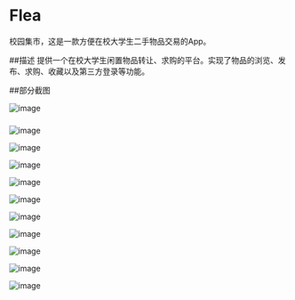 # Flea
校园集市，这是一款方便在校大学生二手物品交易的App。



##描述
提供一个在校大学生闲置物品转让、求购的平台。实现了物品的浏览、发布、求购、收藏以及第三方登录等功能。


##部分截图


![image](https://github.com/Fionaaaa/Flea/blob/master/src/main/res/drawable/001.JPG)  

###

![image](https://github.com/Fionaaaa/Flea/blob/master/src/main/res/drawable/002.JPG)



![image](https://github.com/Fionaaaa/Flea/blob/master/src/main/res/drawable/003.JPG)




![image](https://github.com/Fionaaaa/Flea/blob/master/src/main/res/drawable/004.JPG)




![image](https://github.com/Fionaaaa/Flea/blob/master/src/main/res/drawable/005.JPG)





![image](https://github.com/Fionaaaa/Flea/blob/master/src/main/res/drawable/006.JPG)





![image](https://github.com/Fionaaaa/Flea/blob/master/src/main/res/drawable/007.JPG)




![image](https://github.com/Fionaaaa/Flea/blob/master/src/main/res/drawable/008.JPG)




![image](https://github.com/Fionaaaa/Flea/blob/master/src/main/res/drawable/009.JPG)




![image](https://github.com/Fionaaaa/Flea/blob/master/src/main/res/drawable/010.JPG)





![image](https://github.com/Fionaaaa/Flea/blob/master/src/main/res/drawable/011.JPG)






